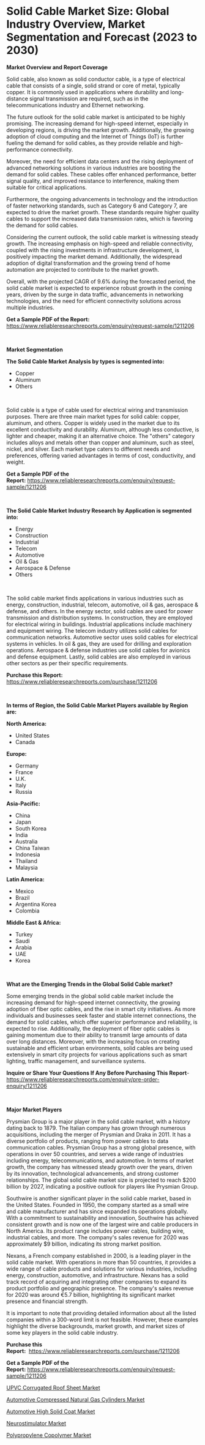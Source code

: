 <p><h1>Solid Cable Market Size: Global Industry Overview, Market Segmentation and Forecast (2023 to 2030)</h1></p><p><strong>Market Overview and Report Coverage</strong></p>
<p><p>Solid cable, also known as solid conductor cable, is a type of electrical cable that consists of a single, solid strand or core of metal, typically copper. It is commonly used in applications where durability and long-distance signal transmission are required, such as in the telecommunications industry and Ethernet networking.</p><p>The future outlook for the solid cable market is anticipated to be highly promising. The increasing demand for high-speed internet, especially in developing regions, is driving the market growth. Additionally, the growing adoption of cloud computing and the Internet of Things (IoT) is further fueling the demand for solid cables, as they provide reliable and high-performance connectivity.</p><p>Moreover, the need for efficient data centers and the rising deployment of advanced networking solutions in various industries are boosting the demand for solid cables. These cables offer enhanced performance, better signal quality, and improved resistance to interference, making them suitable for critical applications.</p><p>Furthermore, the ongoing advancements in technology and the introduction of faster networking standards, such as Category 6 and Category 7, are expected to drive the market growth. These standards require higher quality cables to support the increased data transmission rates, which is favoring the demand for solid cables.</p><p>Considering the current outlook, the solid cable market is witnessing steady growth. The increasing emphasis on high-speed and reliable connectivity, coupled with the rising investments in infrastructure development, is positively impacting the market demand. Additionally, the widespread adoption of digital transformation and the growing trend of home automation are projected to contribute to the market growth.</p><p>Overall, with the projected CAGR of 9.6% during the forecasted period, the solid cable market is expected to experience robust growth in the coming years, driven by the surge in data traffic, advancements in networking technologies, and the need for efficient connectivity solutions across multiple industries.</p></p>
<p><strong>Get a Sample PDF of the Report:</strong> <a href="https://www.reliableresearchreports.com/enquiry/request-sample/1211206">https://www.reliableresearchreports.com/enquiry/request-sample/1211206</a></p>
<p>&nbsp;</p>
<p><strong>Market Segmentation</strong></p>
<p><strong>The Solid Cable Market Analysis by types is segmented into:</strong></p>
<p><ul><li>Copper</li><li>Aluminum</li><li>Others</li></ul></p>
<p>&nbsp;</p>
<p><p>Solid cable is a type of cable used for electrical wiring and transmission purposes. There are three main market types for solid cable: copper, aluminum, and others. Copper is widely used in the market due to its excellent conductivity and durability. Aluminum, although less conductive, is lighter and cheaper, making it an alternative choice. The "others" category includes alloys and metals other than copper and aluminum, such as steel, nickel, and silver. Each market type caters to different needs and preferences, offering varied advantages in terms of cost, conductivity, and weight.</p></p>
<p><strong>Get a Sample PDF of the Report:</strong>&nbsp;<a href="https://www.reliableresearchreports.com/enquiry/request-sample/1211206">https://www.reliableresearchreports.com/enquiry/request-sample/1211206</a></p>
<p>&nbsp;</p>
<p><strong>The Solid Cable Market Industry Research by Application is segmented into:</strong></p>
<p><ul><li>Energy</li><li>Construction</li><li>Industrial</li><li>Telecom</li><li>Automotive</li><li>Oil & Gas</li><li>Aerospace & Defense</li><li>Others</li></ul></p>
<p>&nbsp;</p>
<p><p>The solid cable market finds applications in various industries such as energy, construction, industrial, telecom, automotive, oil & gas, aerospace & defense, and others. In the energy sector, solid cables are used for power transmission and distribution systems. In construction, they are employed for electrical wiring in buildings. Industrial applications include machinery and equipment wiring. The telecom industry utilizes solid cables for communication networks. Automotive sector uses solid cables for electrical systems in vehicles. In oil & gas, they are used for drilling and exploration operations. Aerospace & defense industries use solid cables for avionics and defense equipment. Lastly, solid cables are also employed in various other sectors as per their specific requirements.</p></p>
<p><strong>Purchase this Report:</strong>&nbsp; <a href="https://www.reliableresearchreports.com/purchase/1211206">https://www.reliableresearchreports.com/purchase/1211206</a></p>
<p>&nbsp;</p>
<p><strong>In terms of Region, the Solid Cable Market Players available by Region are:</strong></p>
<p>
    <p> <strong> North America: </strong>
        <ul>
            <li>United States</li>
            <li>Canada</li>
        </ul>
        </p> 
    <p> <strong> Europe: </strong>
        <ul>
            <li>Germany</li>
            <li>France</li>
            <li>U.K.</li>
            <li>Italy</li>
            <li>Russia</li>
        </ul>
        </p> 
    <p> <strong> Asia-Pacific: </strong>
        <ul>
            <li>China</li>
            <li>Japan</li>
            <li>South Korea</li>
            <li>India</li>
            <li>Australia</li>
            <li>China Taiwan</li>
            <li>Indonesia</li>
            <li>Thailand</li>
            <li>Malaysia</li>
        </ul>
        </p> 
    <p> <strong> Latin America: </strong>
        <ul>
            <li>Mexico</li>
            <li>Brazil</li>
            <li>Argentina Korea</li>
            <li>Colombia</li>
        </ul>
        </p> 
    <p> <strong> Middle East & Africa: </strong>
        <ul>
            <li>Turkey</li>
            <li>Saudi</li>
            <li>Arabia</li>
            <li>UAE</li>
            <li>Korea</li>
        </ul>
    </p>
    </p>
<p>&nbsp;</p>
<p><strong>What are the Emerging Trends in the Global Solid Cable market?</strong></p>
<p><p>Some emerging trends in the global solid cable market include the increasing demand for high-speed internet connectivity, the growing adoption of fiber optic cables, and the rise in smart city initiatives. As more individuals and businesses seek faster and stable internet connections, the demand for solid cables, which offer superior performance and reliability, is expected to rise. Additionally, the deployment of fiber optic cables is gaining momentum due to their ability to transmit large amounts of data over long distances. Moreover, with the increasing focus on creating sustainable and efficient urban environments, solid cables are being used extensively in smart city projects for various applications such as smart lighting, traffic management, and surveillance systems.</p></p>
<p><strong>Inquire or Share Your Questions If Any Before Purchasing This Report</strong>- <a href="https://www.reliableresearchreports.com/enquiry/pre-order-enquiry/1211206">https://www.reliableresearchreports.com/enquiry/pre-order-enquiry/1211206</a></p>
<p>&nbsp;</p>
<p><strong>Major Market Players</strong></p>
<p><p>Prysmian Group is a major player in the solid cable market, with a history dating back to 1879. The Italian company has grown through numerous acquisitions, including the merger of Prysmian and Draka in 2011. It has a diverse portfolio of products, ranging from power cables to data communication cables. Prysmian Group has a strong global presence, with operations in over 50 countries, and serves a wide range of industries including energy, telecommunications, and automotive. In terms of market growth, the company has witnessed steady growth over the years, driven by its innovation, technological advancements, and strong customer relationships. The global solid cable market size is projected to reach $200 billion by 2027, indicating a positive outlook for players like Prysmian Group.</p><p>Southwire is another significant player in the solid cable market, based in the United States. Founded in 1950, the company started as a small wire and cable manufacturer and has since expanded its operations globally. With a commitment to sustainability and innovation, Southwire has achieved consistent growth and is now one of the largest wire and cable producers in North America. Its product range includes power cables, building wire, industrial cables, and more. The company's sales revenue for 2020 was approximately $9 billion, indicating its strong market position.</p><p>Nexans, a French company established in 2000, is a leading player in the solid cable market. With operations in more than 50 countries, it provides a wide range of cable products and solutions for various industries, including energy, construction, automotive, and infrastructure. Nexans has a solid track record of acquiring and integrating other companies to expand its product portfolio and geographic presence. The company's sales revenue for 2020 was around €5.7 billion, highlighting its significant market presence and financial strength.</p><p>It is important to note that providing detailed information about all the listed companies within a 300-word limit is not feasible. However, these examples highlight the diverse backgrounds, market growth, and market sizes of some key players in the solid cable industry.</p></p>
<p><strong>Purchase this Report:</strong>&nbsp;&nbsp;<a href="https://www.reliableresearchreports.com/purchase/1211206">https://www.reliableresearchreports.com/purchase/1211206</a></p>
<p></p>
<p><strong>Get a Sample PDF of the Report:</strong>&nbsp;<a href="https://www.reliableresearchreports.com/enquiry/request-sample/1211206">https://www.reliableresearchreports.com/enquiry/request-sample/1211206</a></p>
<p><p><a href="https://www.linkedin.com/pulse/upvc-corrugated-roof-sheet-market-size-share-global-analysis/">UPVC Corrugated Roof Sheet Market</a></p><p><a href="https://www.linkedin.com/pulse/automotive-compressed-natural-gas-cylinders-market-research/">Automotive Compressed Natural Gas Cylinders Market</a></p><p><a href="https://www.linkedin.com/pulse/automotive-high-solid-coat-market-size-2023-2030-global/">Automotive High Solid Coat Market</a></p><p><a href="https://medium.com/@besaagolli28/neurostimulator-market-size-cagr-trends-2024-2030-cad1f5bcf209">Neurostimulator Market</a></p><p><a href="https://medium.com/@ziansann43365/polypropylene-copolymer-market-size-growth-forecast-2023-2030-1de5d11b226b">Polypropylene Copolymer Market</a></p></p>